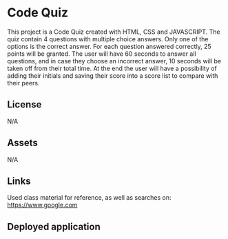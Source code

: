 # Code Quiz

This project is a Code Quiz created with HTML, CSS and JAVASCRIPT. The quiz contain 4 questions with multiple choice answers. Only one of the options is the correct answer. For each question answered correctly, 25 points will be granted. The user will have 60 seconds to answer all questions, and in case they choose an incorrect answer, 10 seconds will be taken off from their total time. At the end the user will have a possibility of adding their initials and saving their score into a score list to compare with their peers.

## License
N/A

## Assets
N/A

## Links
Used class material for reference, as well as searches on: https://www.google.com

## Deployed application

